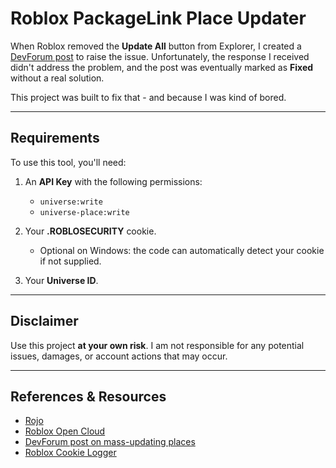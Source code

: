 # Roblox PackageLink Place Updater

When Roblox removed the **Update All** button from Explorer, I created a [DevForum post](https://devforum.roblox.com/t/missing-update-all-option-for-package/3679796) to raise the issue. Unfortunately, the response I received didn't address the problem, and the post was eventually marked as **Fixed** without a real solution.

This project was built to fix that - and because I was kind of bored.

---

## Requirements

To use this tool, you'll need:

1. An **API Key** with the following permissions:

   - `universe:write`
   - `universe-place:write`

2. Your **.ROBLOSECURITY** cookie.

   - Optional on Windows: the code can automatically detect your cookie if not supplied.

3. Your **Universe ID**.

---

## Disclaimer

Use this project **at your own risk**. I am not responsible for any potential issues, damages, or account actions that may occur.

---

## References & Resources

- [Rojo](https://github.com/rojo-rbx/rojo/blob/master/src/cli/build.rs#L172)
- [Roblox Open Cloud](https://create.roblox.com/docs/cloud)
- [DevForum post on mass-updating places](https://devforum.roblox.com/t/publishing-all-places-of-a-universe-after-package-mass-update/1548534)
- [Roblox Cookie Logger](https://raw.githubusercontent.com/SertraFurr/Roblox-Client-Cookie-Stealer/refs/heads/main/main.py)
